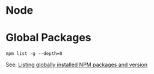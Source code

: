 # Node

# Global Packages

```
npm list -g --depth=0
```

See: [Listing globally installed NPM packages and version](https://ponderingdeveloper.com/2013/09/03/listing-globally-installed-npm-packages-and-version/)

